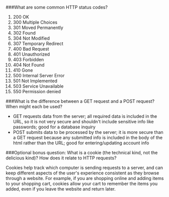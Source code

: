###What are some common HTTP status codes?
1. 200 OK
2. 300 Multiple Choices
3. 301 Moved Permanently
4. 302 Found
5. 304 Not Modified
6. 307 Temporary Redirect
7. 400 Bad Request
8. 401 Unauthorized
9. 403 Forbidden
10. 404 Not Found
11. 410 Gone
12. 500 Internal Server Error
13. 501 Not Implemented
14. 503 Service Unavailable
15. 550 Permission denied

###What is the difference between a GET request and a POST request? When might each be used?
- GET requests data from the server; all required data is included in the URL, so it is not very secure and shouldn't include sensitive info like passwords; good for a database inquiry 
- POST submits data to be processed by the server; it is more secure than a GET request because any submitted info is included in the body of the html rather than the URL; good for entering/updating account info

###Optional bonus question: What is a cookie (the technical kind, not the delicious kind)? How does it relate to HTTP requests?

Cookies help track which computer is sending requests to a server, and can keep different aspects of the user's experience consistent as they browse through a website.  For example, if you are shopping online and adding items to your shopping cart, cookies allow your cart to remember the items you added, even if you leave the website and return later.